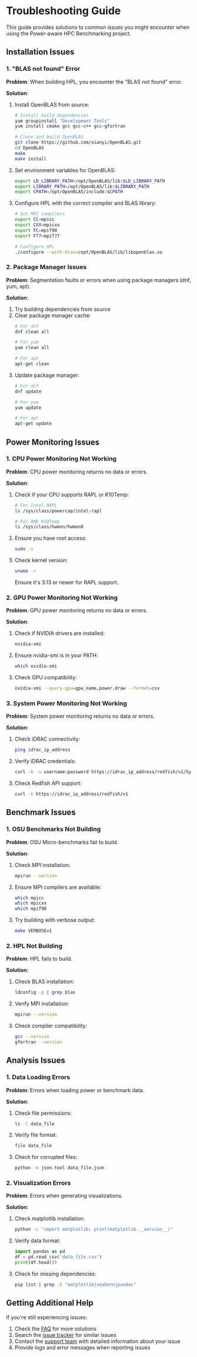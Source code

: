 # Troubleshooting Guide

This guide provides solutions to common issues you might encounter when using the Power-aware HPC Benchmarking project.

## Installation Issues

### 1. "BLAS not found" Error

**Problem**: When building HPL, you encounter the "BLAS not found" error.

**Solution**:
1. Install OpenBLAS from source:
   ```bash
   # Install build dependencies
   yum groupinstall "Development Tools"
   yum install cmake gcc gcc-c++ gcc-gfortran
   
   # Clone and build OpenBLAS
   git clone https://github.com/xianyi/OpenBLAS.git
   cd OpenBLAS
   make
   make install
   ```

2. Set environment variables for OpenBLAS:
   ```bash
   export LD_LIBRARY_PATH=/opt/OpenBLAS/lib:$LD_LIBRARY_PATH
   export LIBRARY_PATH=/opt/OpenBLAS/lib:$LIBRARY_PATH
   export CPATH=/opt/OpenBLAS/include:$CPATH
   ```

3. Configure HPL with the correct compiler and BLAS library:
   ```bash
   # Set MPI compilers
   export CC=mpicc
   export CXX=mpicxx
   export FC=mpif90
   export F77=mpif77
   
   # Configure HPL
   ./configure --with-blas=/opt/OpenBLAS/lib/libopenblas.so
   ```

### 2. Package Manager Issues

**Problem**: Segmentation faults or errors when using package managers (dnf, yum, apt).

**Solution**:
1. Try building dependencies from source
2. Clear package manager cache:
   ```bash
   # For dnf
   dnf clean all
   
   # For yum
   yum clean all
   
   # For apt
   apt-get clean
   ```
3. Update package manager:
   ```bash
   # For dnf
   dnf update
   
   # For yum
   yum update
   
   # For apt
   apt-get update
   ```

## Power Monitoring Issues

### 1. CPU Power Monitoring Not Working

**Problem**: CPU power monitoring returns no data or errors.

**Solution**:
1. Check if your CPU supports RAPL or K10Temp:
   ```bash
   # For Intel RAPL
   ls /sys/class/powercap/intel-rapl
   
   # For AMD K10Temp
   ls /sys/class/hwmon/hwmon0
   ```

2. Ensure you have root access:
   ```bash
   sudo -v
   ```

3. Check kernel version:
   ```bash
   uname -r
   ```
   Ensure it's 3.13 or newer for RAPL support.

### 2. GPU Power Monitoring Not Working

**Problem**: GPU power monitoring returns no data or errors.

**Solution**:
1. Check if NVIDIA drivers are installed:
   ```bash
   nvidia-smi
   ```

2. Ensure nvidia-smi is in your PATH:
   ```bash
   which nvidia-smi
   ```

3. Check GPU compatibility:
   ```bash
   nvidia-smi --query-gpu=gpu_name,power.draw --format=csv
   ```

### 3. System Power Monitoring Not Working

**Problem**: System power monitoring returns no data or errors.

**Solution**:
1. Check iDRAC connectivity:
   ```bash
   ping idrac_ip_address
   ```

2. Verify iDRAC credentials:
   ```bash
   curl -k -u username:password https://idrac_ip_address/redfish/v1/Systems/System.Embedded.1
   ```

3. Check Redfish API support:
   ```bash
   curl -k https://idrac_ip_address/redfish/v1
   ```

## Benchmark Issues

### 1. OSU Benchmarks Not Building

**Problem**: OSU Micro-benchmarks fail to build.

**Solution**:
1. Check MPI installation:
   ```bash
   mpirun --version
   ```

2. Ensure MPI compilers are available:
   ```bash
   which mpicc
   which mpicxx
   which mpif90
   ```

3. Try building with verbose output:
   ```bash
   make VERBOSE=1
   ```

### 2. HPL Not Building

**Problem**: HPL fails to build.

**Solution**:
1. Check BLAS installation:
   ```bash
   ldconfig -p | grep blas
   ```

2. Verify MPI installation:
   ```bash
   mpirun --version
   ```

3. Check compiler compatibility:
   ```bash
   gcc --version
   gfortran --version
   ```

## Analysis Issues

### 1. Data Loading Errors

**Problem**: Errors when loading power or benchmark data.

**Solution**:
1. Check file permissions:
   ```bash
   ls -l data_file
   ```

2. Verify file format:
   ```bash
   file data_file
   ```

3. Check for corrupted files:
   ```bash
   python -m json.tool data_file.json
   ```

### 2. Visualization Errors

**Problem**: Errors when generating visualizations.

**Solution**:
1. Check matplotlib installation:
   ```bash
   python -c "import matplotlib; print(matplotlib.__version__)"
   ```

2. Verify data format:
   ```python
   import pandas as pd
   df = pd.read_csv('data_file.csv')
   print(df.head())
   ```

3. Check for missing dependencies:
   ```bash
   pip list | grep -E "matplotlib|seaborn|pandas"
   ```

## Getting Additional Help

If you're still experiencing issues:

1. Check the [FAQ](faq.md) for more solutions
2. Search the [issue tracker](https://github.com/yourusername/Power-aware-HPC-benchmarking/issues) for similar issues
3. Contact the [support team](contact.md) with detailed information about your issue
4. Provide logs and error messages when reporting issues 